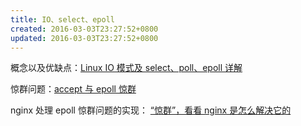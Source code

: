 ```yaml
---
title: IO、select、epoll
created: 2016-03-03T23:27:52+0800
updated: 2016-03-03T23:27:52+0800
---
```



概念以及优缺点：[Linux IO 模式及 select、poll、epoll 详解](https://segmentfault.com/a/1190000003063859)

惊群问题：[accept 与 epoll 惊群](http://pureage.info/2015/12/22/thundering-herd.html)

nginx 处理 epoll 惊群问题的实现： [“惊群”，看看 nginx 是怎么解决它的](http://blog.csdn.net/russell_tao/article/details/7204260)
